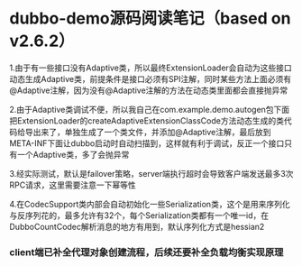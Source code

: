 # dubbo-demo源码阅读笔记（based on v2.6.2）

1.由于有一些接口没有Adaptive类，所以最终ExtensionLoader会自动为这些接口动态生成Adaptive类，前提条件是接口必须有SPI注解，同时某些方法上面必须有@Adaptive注解，因为没有@Adaptive注解的方法在动态类里面都会直接抛异常

2.由于Adaptive类调试不便，所以我自己在com.example.demo.autogen包下面把ExtensionLoader的createAdaptiveExtensionClassCode方法动态生成的类代码给导出来了，单独生成了一个类文件，并添加@Adaptive注解，最后放到META-INF下面让dubbo启动时自动扫描到，这样就有利于调试，反正一个接口只有一个Adaptive类，多了会抛异常

3.经实际测试，默认是failover策略，server端执行超时会导致客户端发送最多3次RPC请求，这里需要注意一下幂等性

4.在CodecSupport类内部会自动初始化一些Serialization类，这个是用来序列化与反序列花的，最多允许有32个，每个Serialization类都有一个唯一id，在DubboCountCodec解析消息的地方有用到，默认序列化方式是hessian2

### client端已补全代理对象创建流程，后续还要补全负载均衡实现原理
